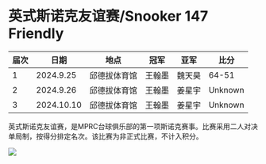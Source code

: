 # 英式斯诺克友谊赛/Snooker 147 Friendly

| 届次 | 日期       | 地点         | 冠军   | 亚军   | 比分    |
| ---- | ---------- | ------------ | ------ | ------ | ------- |
| 1    | 2024.9.25  | 邱德拔体育馆 | 王翰墨 | 魏天昊 | 64-51   |
| 2    | 2024.9.26  | 邱德拔体育馆 | 王翰墨 | 姜星宇 | Unknown |
| 3    | 2024.10.10 | 邱德拔体育馆 | 王翰墨 | 姜星宇 | Unknown |

英式斯诺克友谊赛，是MPRC台球俱乐部的第一项斯诺克赛事。比赛采用二人对决单局制，按得分排定名次。该比赛为非正式比赛，不计入积分。

![](./img/snooker_147_friendly.jpg)